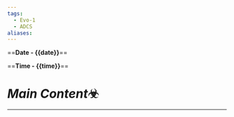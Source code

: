 ```yaml
---
tags:
  - Evo-1
  - ADCS
aliases:
---
```


==__Date - {{date}}__==

==__Time - {{time}}__== 


# *Main Content*☣
---












